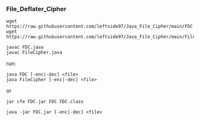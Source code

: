 
### File_Deflater_Cipher
```
wget https://raw.githubusercontent.com/leftside97/Java_File_Cipher/main/FDC.java
wget https://raw.githubusercontent.com/leftside97/Java_File_Cipher/main/FileCipher.java
```
```
javac FDC.java
javac FileCipher.java
```
run:
```
java FDC [-enc|-dec] <file>
java FileCipher [-enc|-dec] <file>

```
or
```
jar cfe FDC.jar FDC FDC.class
```
```
java -jar FDC.jar [-enc|-dec] <file>
```
